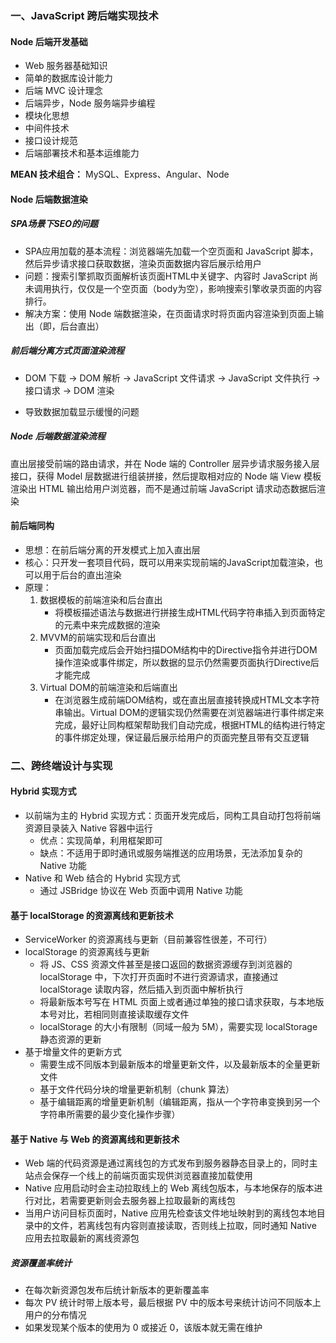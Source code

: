 ### 一、JavaScript 跨后端实现技术
#### Node 后端开发基础
* Web 服务器基础知识
* 简单的数据库设计能力
* 后端 MVC 设计理念
* 后端异步，Node 服务端异步编程
* 模块化思想
* 中间件技术
* 接口设计规范
* 后端部署技术和基本运维能力

**MEAN 技术组合：** MySQL、Express、Angular、Node

#### Node 后端数据渲染
##### SPA场景下SEO的问题
* SPA应用加载的基本流程：浏览器端先加载一个空页面和 JavaScript 脚本，然后异步请求接口获取数据，渲染页面数据内容后展示给用户
* 问题：搜索引擎抓取页面解析该页面HTML中关键字、内容时 JavaScript 尚未调用执行，仅仅是一个空页面（body为空），影响搜索引擎收录页面的内容排行。
* 解决方案：使用 Node 端数据渲染，在页面请求时将页面内容渲染到页面上输出（即，后台直出）

##### 前后端分离方式页面渲染流程
* DOM 下载 -> DOM 解析 -> JavaScript 文件请求 -> JavaScript 文件执行 -> 接口请求 -> DOM 渲染

* 导致数据加载显示缓慢的问题

##### Node 后端数据渲染流程
直出层接受前端的路由请求，并在 Node 端的 Controller 层异步请求服务接入层接口，获得 Model 层数据进行组装拼接，然后提取相对应的 Node 端 View 模板渲染出 HTML 输出给用户浏览器，而不是通过前端 JavaScript 请求动态数据后渲染

#### 前后端同构
* 思想：在前后端分离的开发模式上加入直出层
* 核心：只开发一套项目代码，既可以用来实现前端的JavaScript加载渲染，也可以用于后台的直出渲染
* 原理：
    1. 数据模板的前端渲染和后台直出
        * 将模板描述语法与数据进行拼接生成HTML代码字符串插入到页面特定的元素中来完成数据的渲染
    2. MVVM的前端实现和后台直出
        * 页面加载完成后会开始扫描DOM结构中的Directive指令并进行DOM操作渲染或事件绑定，所以数据的显示仍然需要页面执行Directive后才能完成
    3. Virtual DOM的前端渲染和后端直出
        * 在浏览器生成前端DOM结构，或在直出层直接转换成HTML文本字符串输出。Virtual DOM的逻辑实现仍然需要在浏览器端进行事件绑定来完成，最好让同构框架帮助我们自动完成，根据HTML的结构进行特定的事件绑定处理，保证最后展示给用户的页面完整且带有交互逻辑

### 二、跨终端设计与实现
#### Hybrid 实现方式
* 以前端为主的 Hybrid 实现方式：页面开发完成后，同构工具自动打包将前端资源目录装入 Native 容器中运行
    * 优点：实现简单，利用框架即可
    * 缺点：不适用于即时通讯或服务端推送的应用场景，无法添加复杂的 Native 功能
* Native 和 Web 结合的 Hybrid 实现方式
    * 通过 JSBridge 协议在 Web 页面中调用 Native 功能

#### 基于 localStorage 的资源离线和更新技术
* ServiceWorker 的资源离线与更新（目前兼容性很差，不可行）
* localStorage 的资源离线与更新
    * 将 JS、CSS 资源文件甚至是接口返回的数据资源缓存到浏览器的 localStorage 中，下次打开页面时不进行资源请求，直接通过 localStorage 读取内容，然后插入到页面中解析执行
    * 将最新版本号写在 HTML 页面上或者通过单独的接口请求获取，与本地版本号对比，若相同则直接读取缓存文件
    * localStorage 的大小有限制（同域一般为 5M），需要实现 localStorage 静态资源的更新
* 基于增量文件的更新方式
    * 需要生成不同版本到最新版本的增量更新文件，以及最新版本的全量更新文件
    * 基于文件代码分块的增量更新机制（chunk 算法）
    * 基于编辑距离的增量更新机制（编辑距离，指从一个字符串变换到另一个字符串所需要的最少变化操作步骤）

#### 基于 Native 与 Web 的资源离线和更新技术
* Web 端的代码资源是通过离线包的方式发布到服务器静态目录上的，同时主站点会保存一个线上的前端页面实现供浏览器直接加载使用
* Native 应用启动时会主动拉取线上的 Web 离线包版本，与本地保存的版本进行对比，若需要更新则会去服务器上拉取最新的离线包
* 当用户访问目标页面时，Native 应用先检查该文件地址映射到的离线包本地目录中的文件，若离线包有内容则直接读取，否则线上拉取，同时通知 Native 应用去拉取最新的离线资源包

##### 资源覆盖率统计
* 在每次新资源包发布后统计新版本的更新覆盖率
* 每次 PV 统计时带上版本号，最后根据 PV 中的版本号来统计访问不同版本上用户的分布情况
* 如果发现某个版本的使用为 0 或接近 0，该版本就无需在维护
